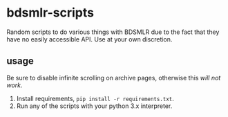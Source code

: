 # bdsmlr-scripts

Random scripts to do various things with BDSMLR due to the fact that they have no easily accessible API. Use at your own discretion.

## usage

Be sure to disable infinite scrolling on archive pages, otherwise this _will not work_.

1. Install requirements, `pip install -r requirements.txt`.
2. Run any of the scripts with your python 3.x interpreter.

